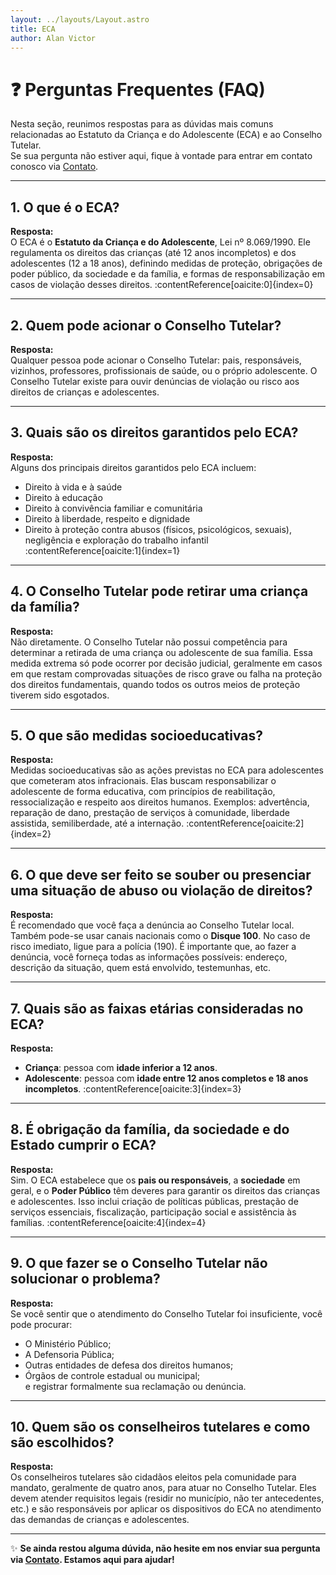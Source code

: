 ```yaml
---
layout: ../layouts/Layout.astro
title: ECA
author: Alan Victor
---
```


# ❓ Perguntas Frequentes (FAQ)

Nesta seção, reunimos respostas para as dúvidas mais comuns relacionadas ao Estatuto da Criança e do Adolescente (ECA) e ao Conselho Tutelar.  
Se sua pergunta não estiver aqui, fique à vontade para entrar em contato conosco via [Contato](contato.md).

---

## 1. O que é o ECA?

**Resposta:**  
O ECA é o **Estatuto da Criança e do Adolescente**, Lei nº 8.069/1990. Ele regulamenta os direitos das crianças (até 12 anos incompletos) e dos adolescentes (12 a 18 anos), definindo medidas de proteção, obrigações de poder público, da sociedade e da família, e formas de responsabilização em casos de violação desses direitos. :contentReference[oaicite:0]{index=0}

---

## 2. Quem pode acionar o Conselho Tutelar?

**Resposta:**  
Qualquer pessoa pode acionar o Conselho Tutelar: pais, responsáveis, vizinhos, professores, profissionais de saúde, ou o próprio adolescente. O Conselho Tutelar existe para ouvir denúncias de violação ou risco aos direitos de crianças e adolescentes.  

---

## 3. Quais são os direitos garantidos pelo ECA?

**Resposta:**  
Alguns dos principais direitos garantidos pelo ECA incluem:  
- Direito à vida e à saúde  
- Direito à educação  
- Direito à convivência familiar e comunitária  
- Direito à liberdade, respeito e dignidade  
- Direito à proteção contra abusos (físicos, psicológicos, sexuais), negligência e exploração do trabalho infantil :contentReference[oaicite:1]{index=1}

---

## 4. O Conselho Tutelar pode retirar uma criança da família?

**Resposta:**  
Não diretamente. O Conselho Tutelar não possui competência para determinar a retirada de uma criança ou adolescente de sua família. Essa medida extrema só pode ocorrer por decisão judicial, geralmente em casos em que restam comprovadas situações de risco grave ou falha na proteção dos direitos fundamentais, quando todos os outros meios de proteção tiverem sido esgotados.  

---

## 5. O que são medidas socioeducativas?

**Resposta:**  
Medidas socioeducativas são as ações previstas no ECA para adolescentes que cometeram atos infracionais. Elas buscam responsabilizar o adolescente de forma educativa, com princípios de reabilitação, ressocialização e respeito aos direitos humanos. Exemplos: advertência, reparação de dano, prestação de serviços à comunidade, liberdade assistida, semiliberdade, até a internação. :contentReference[oaicite:2]{index=2}

---

## 6. O que deve ser feito se souber ou presenciar uma situação de abuso ou violação de direitos?

**Resposta:**  
É recomendado que você faça a denúncia ao Conselho Tutelar local. Também pode-se usar canais nacionais como o **Disque 100**. No caso de risco imediato, ligue para a polícia (190). É importante que, ao fazer a denúncia, você forneça todas as informações possíveis: endereço, descrição da situação, quem está envolvido, testemunhas, etc.  

---

## 7. Quais são as faixas etárias consideradas no ECA?

**Resposta:**  
- **Criança**: pessoa com **idade inferior a 12 anos**.  
- **Adolescente**: pessoa com **idade entre 12 anos completos e 18 anos incompletos**. :contentReference[oaicite:3]{index=3}  

---

## 8. É obrigação da família, da sociedade e do Estado cumprir o ECA?

**Resposta:**  
Sim. O ECA estabelece que os **pais ou responsáveis**, a **sociedade** em geral, e o **Poder Público** têm deveres para garantir os direitos das crianças e adolescentes. Isso inclui criação de políticas públicas, prestação de serviços essenciais, fiscalização, participação social e assistência às famílias. :contentReference[oaicite:4]{index=4}  

---

## 9. O que fazer se o Conselho Tutelar não solucionar o problema?

**Resposta:**  
Se você sentir que o atendimento do Conselho Tutelar foi insuficiente, você pode procurar:  
- O Ministério Público;  
- A Defensoria Pública;  
- Outras entidades de defesa dos direitos humanos;  
- Órgãos de controle estadual ou municipal;  
e registrar formalmente sua reclamação ou denúncia.  

---

## 10. Quem são os conselheiros tutelares e como são escolhidos?

**Resposta:**  
Os conselheiros tutelares são cidadãos eleitos pela comunidade para mandato, geralmente de quatro anos, para atuar no Conselho Tutelar. Eles devem atender requisitos legais (residir no município, não ter antecedentes, etc.) e são responsáveis por aplicar os dispositivos do ECA no atendimento das demandas de crianças e adolescentes.  

---

✨ **Se ainda restou alguma dúvida, não hesite em nos enviar sua pergunta via [Contato](contato.md). Estamos aqui para ajudar!**  